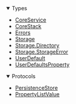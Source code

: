 <details open>
<summary>Types</summary>

  - [CoreService](CoreService)
  - [CoreStack](CoreStack)
  - [Errors](Errors)
  - [Storage](Storage)
  - [Storage.Directory](Storage_Directory)
  - [Storage.StorageError](Storage_StorageError)
  - [UserDefault](UserDefault)
  - [UserDefaultsProperty](UserDefaultsProperty)

</details>

<details open>
<summary>Protocols</summary>

  - [PersistenceStore](PersistenceStore)
  - [PropertyListValue](PropertyListValue)

</details>
